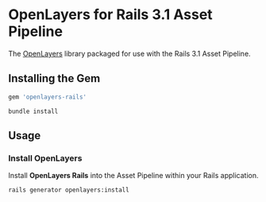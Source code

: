 # OpenLayers for Rails 3.1 Asset Pipeline

The [OpenLayers](http://openlayers.org/) library packaged for use with the Rails 3.1 Asset Pipeline.

## Installing the Gem

```ruby
gem 'openlayers-rails'
```

```
bundle install
```

##  Usage

### Install OpenLayers

Install **OpenLayers Rails** into the Asset Pipeline within your Rails
application.

```
rails generator openlayers:install
```
